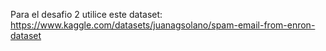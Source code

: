 Para el desafio 2 utilice este dataset: https://www.kaggle.com/datasets/juanagsolano/spam-email-from-enron-dataset
